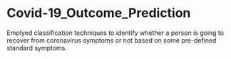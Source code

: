 # Covid-19_Outcome_Prediction
Emplyed classification techniques to identify whether a person is going to recover from coronavirus symptoms or not based on some pre-defined standard symptoms.
